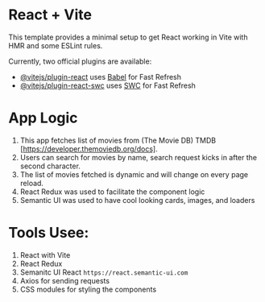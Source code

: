 # React + Vite

This template provides a minimal setup to get React working in Vite with HMR and some ESLint rules.

Currently, two official plugins are available:

- [@vitejs/plugin-react](https://github.com/vitejs/vite-plugin-react/blob/main/packages/plugin-react/README.md) uses [Babel](https://babeljs.io/) for Fast Refresh
- [@vitejs/plugin-react-swc](https://github.com/vitejs/vite-plugin-react-swc) uses [SWC](https://swc.rs/) for Fast Refresh

# App Logic

1. This app fetches list of movies from (The Movie DB) TMDB [https://developer.themoviedb.org/docs].
1. Users can search for movies by name, search request kicks in after the second character.
1. The list of movies fetched is dynamic and will change on every page reload.
1. React Redux was used to facilitate the component logic
1. Semantic UI was used to have cool looking cards, images, and loaders

# Tools Usee:

1. React with Vite
1. React Redux
1. Semanitc UI React `https://react.semantic-ui.com`
1. Axios for sending requests
1. CSS modules for styling the components
